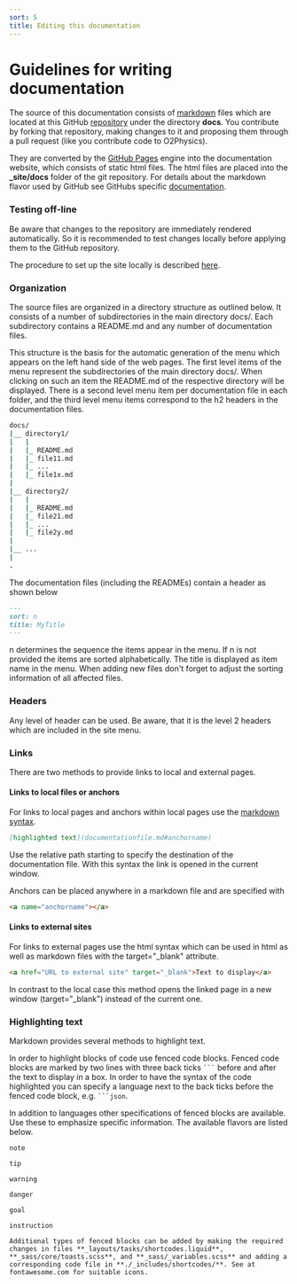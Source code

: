 ```yaml
---
sort: 5
title: Editing this documentation
---
```


# Guidelines for writing documentation

The source of this documentation consists of <a
href="https://www.markdownguide.org/" target="_blank">markdown</a> files which 
are located at this GitHub <a href="https://github.com/AliceO2Group/analysis-framework/"
target="_blank">repository</a> under the directory **docs**. You contribute by forking that repository, making changes to it and proposing them through a pull request (like you contribute code to O2Physics).

They are converted by the <a href="https://docs.github.com/en/pages"
target="_blank">GitHub Pages</a> engine into the documentation website, which
consists of static html files. The html files are placed into the **_site/docs**
folder of the git repository. For details about the markdown flavor used by
GitHub see GitHubs specific <a
href="https://docs.github.com/en/github/writing-on-github/getting-started-with-writing-and-formatting-on-github"
target="_blank">documentation</a>.

### Testing off-line

Be aware that changes to the repository are immediately rendered automatically. So it is recommended to test changes locally before applying them to the GitHub repository.

The procedure to set up the site locally is described <a
href="https://docs.github.com/en/pages/setting-up-a-github-pages-site-with-jekyll/testing-your-github-pages-site-locally-with-jekyll"
target="_blank">here</a>.

### Organization

The source files are organized in a directory structure as outlined below. It consists of a number of subdirectories in the main directory docs/. Each subdirectory contains a README.md and any number of documentation files.

This structure is the basis for the automatic generation of the menu which appears on the left hand side of the web pages. The first level items of the menu represent the subdirectories of the main directory docs/. When clicking on such an item the README.md of the respective directory will be displayed. There is a second level menu item per documentation file in each folder, and the third level menu items correspond to the h2 headers in the documentation files.

```csh
docs/
|__ directory1/
|   |
|   |_ README.md
|   |_ file11.md
|   |_ ...
|   |_ file1x.md
|
|__ directory2/
|   |
|   |_ README.md
|   |_ file21.md
|   |_ ...
|   |_ file2y.md
|
|__ ...
|
.
```

The documentation files (including the READMEs) contain a header as shown below
```markdown 
---
sort: n
title: MyTitle
---
```

n determines the sequence the items appear in the menu. If n is not provided the items are sorted alphabetically. The title is displayed as item name in the menu. When adding new files don't forget to adjust the sorting information of all affected files. 

### Headers

Any level of header can be used. Be aware, that it is the level 2 headers which are included in the site menu.


### Links

There are two methods to provide links to local and external pages.


#### Links to local files or anchors

For links to local pages and anchors within local pages use the <a href="https://www.markdownguide.org/basic-syntax/#links" target="_blank">markdown syntax</a>.<br>

```markdown
[highlighted text](documentationfile.md#anchorname)
```

Use the relative path starting to specify the destination of the documentation file. With this syntax the link is opened in the current window.

Anchors can be placed anywhere in a markdown file and are specified with

```markdown
<a name="anchorname"></a>
```

#### Links to external sites

For links to external pages use the html syntax which can be used in html as well as markdown files with the target="_blank" attribute.

```markdown
<a href="URL to external site" target="_blank">Text to display</a>
```

In contrast to the local case this method opens the linked page in a new window (target="_blank") instead of the current one.


### Highlighting text

Markdown provides several methods to highlight text.

In order to highlight blocks of code use fenced code blocks. Fenced code blocks are marked by two lines with three back ticks ```` ``` ```` before and after the text to display in a box. In order to have the syntax of the code highlighted you can specify a language next to the back ticks before the fenced code block, e.g. ```` ```json ````.

In addition to languages other specifications of fenced blocks are available. Use these to emphasize specific information. The available flavors are listed below.


```note
note
```

```tip
tip
```

```warning
warning
```

```danger
danger
```

```goal
goal
```

```instruction
instruction

Additional types of fenced blocks can be added by making the required changes in files **_layouts/tasks/shortcodes.liquid**, **_sass/core/toasts.scss**, and **_sass/_variables.scss** and adding a corresponding code file in **./_includes/shortcodes/**. See at fontawesome.com for suitable icons.
```

